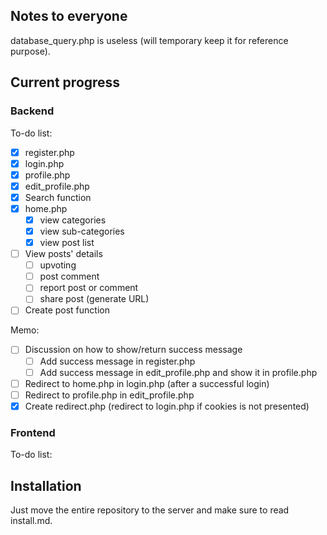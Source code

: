 ## Notes to everyone

database\_query.php is useless (will temporary keep it for reference purpose).

## Current progress

### Backend

To-do list:

- [x] register.php
- [x] login.php
- [x] profile.php
- [x] edit\_profile.php
- [x] Search function
- [x] home.php	
	- [x] view categories
	- [x] view sub-categories
	- [x] view post list
- [ ] View posts' details 	
	- [ ] upvoting
	- [ ] post comment
	- [ ] report post or comment
	- [ ] share post (generate URL)
- [ ] Create post function

Memo:

- [ ] Discussion on how to show/return success message
	- [ ] Add success message in register.php
	- [ ] Add success message in edit\_profile.php and show it in profile.php
- [ ] Redirect to home.php in login.php (after a successful login)
- [ ] Redirect to profile.php in edit\_profile.php 
- [x] Create redirect.php (redirect to login.php if cookies is not presented)

### Frontend

To-do list:

## Installation

Just move the entire repository to the server and make sure to read install.md.
